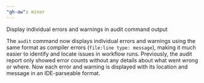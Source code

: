 ```yaml
---
"gh-aw": minor
---
```


Display individual errors and warnings in audit command output

The `audit` command now displays individual errors and warnings using the same format as compiler errors (`file:line type: message`), making it much easier to identify and locate issues in workflow runs. Previously, the audit report only showed error counts without any details about what went wrong or where. Now each error and warning is displayed with its location and message in an IDE-parseable format.
